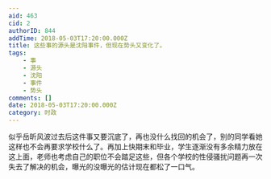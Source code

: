 ```yaml
---
aid: 463
cid: 2
authorID: 844
addTime: 2018-05-03T17:20:00.000Z
title: 这些事的源头是沈阳事件，但现在势头又变化了。
tags:
    - 事
    - 源头
    - 沈阳
    - 事件
    - 势头
comments: []
date: 2018-05-03T17:20:00.000Z
category: 时政
---
```


似乎岳昕风波过去后这件事又要沉底了，再也没什么找回的机会了，别的同学看她这样也不会再要求学校什么了。再加上快期末和毕业，学生逐渐没有多余精力放在这上面，老师也考虑自己的职位不会踏足这些，但各个学校的性侵骚扰问题再一次失去了解决的机会，曝光的没曝光的估计现在都松了一口气。
